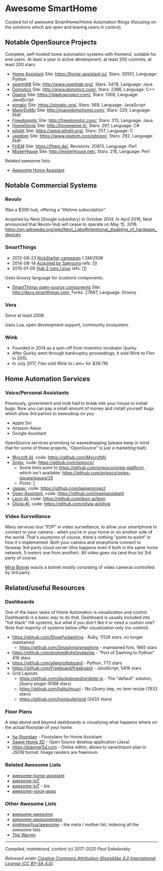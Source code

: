 # Awesome SmartHome

Curated list of awesome SmartHome/Home Automation things (focusing on the
solutions which are open and leaving users in control).

## Notable OpenSource Projects

Complete, self-hosted home automation systems with frontend, suitable for
end users. At least a year in active development, at least 200 commits,
at least 200 stars.

* [Home Assistant](https://github.com/home-assistant/home-assistant) Site: https://home-assistant.io/, Stars: 30551, Language: Python
* [openHAB](https://github.com/openhab) Site: http://www.openhab.org/, Stars: 3478, Language: Java
* [Domoticz](https://github.com/domoticz/domoticz) Site: http://www.domoticz.com/, Stars: 2386, Language: C++
* [Gladys](https://github.com/GladysProject/Gladys) Site: https://gladysproject.com/, Stars: 1308, Language: JavaScript
* [pimatic](https://github.com/pimatic/pimatic) Site: https://pimatic.org/, Stars: 569, Language: JavaScript
* [MajorDoMo](https://github.com/sergejey/majordomo) Site: http://majordomohome.com/, Stars: 329, Language: PHP
* [Freedomotic](https://github.com/freedomotic/freedomotic) Site: http://freedomotic.com/, Stars: 313, Language: Java
* [HomeGenie](https://github.com/genielabs/HomeGenie/) Site: http://homegenie.it/, Stars: 297, Language: C#
* [pilight](https://github.com/pilight/pilight) Site: https://www.pilight.org/, Stars: 257, Language: C
* [Jeedom](https://github.com/jeedom/core) Site: https://www.jeedom.com/site/en/, Stars: 292, Language: PHP
* [FHEM](https://github.com/mhop/fhem-mirror) Site: https://fhem.de/, Revisions: 20813, Language: Perl
* [MisterHouse](https://github.com/hollie/misterhouse) Site: http://misterhouse.net/, Stars: 216, Language: Perl

Related awesome lists:

* [Awesome Home Assistant](https://github.com/frenck/awesome-home-assistant)


## Notable Commercial Systems

### Revolv

Was a $300 hub, offering a "lifetime subscription".

Acquired by Nest (Google subsidiary) in October 2014. In April 2016, Nest
announced that Revolv Hub will cease to operate on May 15, 2016.
https://en.wikipedia.org/wiki/Nest_Labs#Intentional_disabling_of_hardware_devices


### SmartThings

* 2012-08-23 [KickStarter campaign](https://www.kickstarter.com/projects/smartthings/smartthings-make-your-world-smarter)
  $1.2M/$250K
* 2014-08-14 [Acquired by Samsung](http://www.samsung.com/us/news/23607)
  refs: [(1)](http://linuxgizmos.com/samsung-smartthings-pickup-could-mean-new-role-for-tizen/)
* 2015-01-05 [Hub 2 runs Linux](http://blog.smartthings.com/news/smartthings-updates/new-hub-sensors-optional-services-integrations/)
  refs: [(1)](http://linuxgizmos.com/gen-2-smartthings-hub-migrates-to-linux/)

Uses Groovy language for (custom) components.

* [SmartThings open-source components](https://github.com/SmartThingsCommunity/SmartThingsPublic) Site: http://docs.smartthings.com, Forks: 27667, Language: Groovy


### Vera

Since at least 2008.

Uses Lua, open development support, community ecosystem.


### Wink

* Founded in 2014 as a spin-off from invention incubator Quirky.
* After Quirky went through bankruptcy proceedings, it sold Wink to Flex in 2015.
* In July 2017, Flex sold Wink to i.am+ for $38.7M.


## Home Automation Services

### Voice/Personal Assistants

Previously, government and mob had to break into your house to install bugs.
Now you can pay a small amount of money and install yourself bugs which allow
3rd parties to eavesdrop on you.

* Apple Siri
* Amazon Alexa
* Google Assistant

OpenSource services promising no eavesdropping (please keep in mind that for
some of these projects, "OpenSource" is just a marketing bait):

* [Mycroft.AI](https://mycroft.ai/), code: https://github.com/MycroftAI
* [Snips](https://www.snips.ai/), code: https://github.com/snipsco/
  * Some links point to https://github.com/snipsco/snips-platform , which isn't available.
    https://github.com/snipsco/snips-issues/issues/25
  * Posts: [1](https://medium.com/snips-ai/snips-air-a-private-by-design-open-source-decentralized-voice-assistant-a31e27fb799b)
* [Jasper](https://jasperproject.github.io/), code: https://github.com/jasperproject
* [Open Assistant](https://openassistant.org/), code: https://github.com/openassistant
* [Leon-AI](https://getleon.ai/), code: https://github.com/leon-ai/leon
* [Olivia-AI](https://olivia-ai.org/), code: https://github.com/olivia-ai/olivia

### Video Surveillance

Many services tout "P2P" in video surveillance, to allow your smartphone to
connect to your camera - when you're in your home or on another side of the
world. That's oxymoron of course, there's nothing "point-to-point" in how
it's implemented. Both your camera and smarphone connect to faraway 3rd-party
cloud server (this happens even if both in the same home network, 5 meters
one from another). All video goes via (and thus to) 3rd party of course.

[Mirai Botnet](https://en.wikipedia.org/wiki/Mirai_(malware)) was/is a botnet
mostly consisting of video cameras controlled by 3rd party.


## Related/useful Resources

### Dashboards

One of the basic tasks of Home Automation is visualization and control.
Dashboards is a basic way to do that. Dashboard is usually included into
"full stack" HA systems, but what if you don't like it or need a custom
one? Note that majority of systems below offer visualization only (no
control).

* https://github.com/Shopify/dashing - Ruby, 11128 stars, no longer maintained
  * https://github.com/Smashing/smashing - maintained fork, 1665 stars
* https://github.com/evolvedlight/pydashie - "Port of Dashing to Python" 416 stars
* https://github.com/allegro/tipboard - Python, 773 stars
* https://github.com/Freeboard/freeboard - JavaScript, 5416 stars
* Grid Layouts
  * https://github.com/ducksboard/gridster.js - The "default" solution, jQuery plugin (6188 stars)
  * https://github.com/haltu/muuri - No jQuery dep, no item resize (7832 stars)
  * https://github.com/hootsuite/grid (3433 stars)

### Floor Plans

A step above and beyond dashboards is visualizing what happens where on the
actual floorplan of your home.

* [ha-floorplan](https://github.com/pkozul/ha-floorplan) - Floorplans for Home Assistant
* [Sweet Home 3D](https://sourceforge.net/projects/sweethome3d/) - Open Source
  desktop application (Java)
* https://planner5d.com - Online editor, allows to save/import plan in JSON
  format. Image renders are freemium.

### Related Awesome Lists

* [awesome-home-assistant](https://github.com/frenck/awesome-home-assistant)
* [awesome-IoT](https://github.com/HQarroum/awesome-iot)
* [awesome-IoT](https://github.com/phodal/awesome-iot) - bis
* [awesome-voice-apps](https://github.com/jovotech/awesome-voice-apps)

### Other Awesome Lists

* [awesome-awesome](https://github.com/emijrp/awesome-awesome)
* [awesome-awesomeness](https://github.com/bayandin/awesome-awesomeness)
* [sindresorhus/awesome](https://github.com/sindresorhus/awesome) - the meta / mother list, indexing all the awesome lists
* [The Warren](https://github.com/torchhound/warren)

---
*Compiled, maintained, content (c) 2017-2020 Paul Sokolovsky*

*Released under
[Creative Commons Attribution-ShareAlike 4.0 International License (CC BY-SA 4.0)](https://creativecommons.org/licenses/by-sa/4.0/).*
